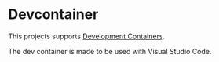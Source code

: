# Devcontainer

This projects supports [Development Containers](https://containers.dev/).

The dev container is made to be used with Visual Studio Code.
